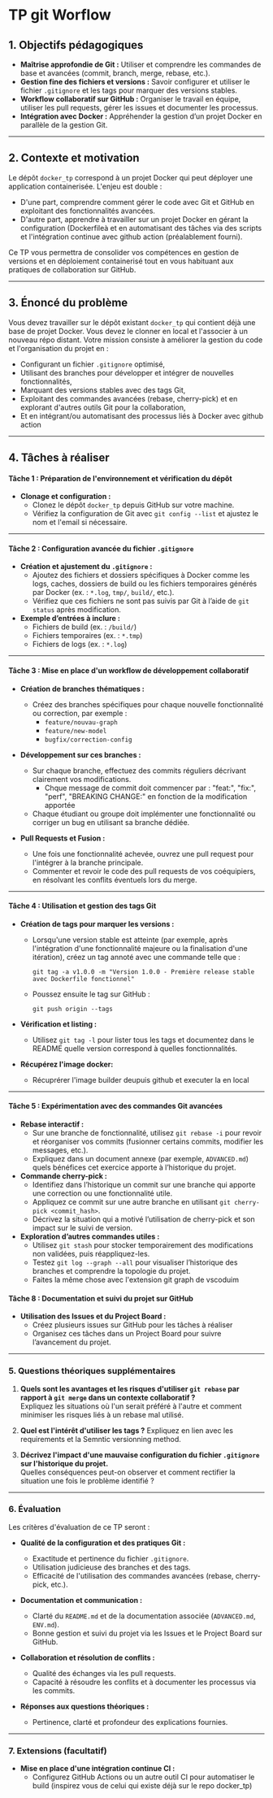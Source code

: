 # TP git Worflow

## 1. Objectifs pédagogiques

- **Maîtrise approfondie de Git :** Utiliser et comprendre les commandes de base et avancées (commit, branch, merge, rebase, etc.).
- **Gestion fine des fichiers et versions :** Savoir configurer et utiliser le fichier `.gitignore` et les tags pour marquer des versions stables.
- **Workflow collaboratif sur GitHub :** Organiser le travail en équipe, utiliser les pull requests, gérer les issues et documenter les processus.
- **Intégration avec Docker :** Appréhender la gestion d’un projet Docker en parallèle de la gestion Git.

---

## 2. Contexte et motivation

Le dépôt `docker_tp` correspond à un projet Docker qui peut déployer une application containerisée. L'enjeu est double :  
- D'une part, comprendre comment gérer le code avec Git et GitHub en exploitant des fonctionnalités avancées.  
- D'autre part, apprendre à travailler sur un projet Docker en gérant la configuration (Dockerfileà et en automatisant des tâches via des scripts et l'intégration continue avec github action (préalablement fourni).   

Ce TP vous permettra de consolider vos compétences en gestion de versions et en déploiement containerisé tout en vous habituant aux pratiques de collaboration sur GitHub.

---

## 3. Énoncé du problème

Vous devez travailler sur le dépôt existant `docker_tp` qui contient déjà une base de projet Docker. Vous devez le clonner en local et l'associer à un nouveau répo distant.
Votre mission consiste à améliorer la gestion du code et l'organisation du projet en :

- Configurant un fichier `.gitignore` optimisé,
- Utilisant des branches pour développer et intégrer de nouvelles fonctionnalités,
- Marquant des versions stables avec des tags Git,
- Exploitant des commandes avancées (rebase, cherry-pick) et en explorant d'autres outils Git pour la collaboration,
- Et en intégrant/ou automatisant des processus liés à Docker avec github action

---

## 4. Tâches à réaliser

#### **Tâche 1 : Préparation de l'environnement et vérification du dépôt**
- **Clonage et configuration :**
  - Clonez le dépôt `docker_tp` depuis GitHub sur votre machine.
  - Vérifiez la configuration de Git avec `git config --list` et ajustez le nom et l'email si nécessaire.
---

#### **Tâche 2 : Configuration avancée du fichier `.gitignore`**
- **Création et ajustement du `.gitignore` :**
  - Ajoutez des fichiers et dossiers spécifiques à Docker comme les logs, caches, dossiers de build ou les fichiers temporaires générés par Docker (ex. : `*.log`, `tmp/`, `build/`, etc.).
  - Vérifiez que ces fichiers ne sont pas suivis par Git à l’aide de `git status` après modification.
- **Exemple d’entrées à inclure :**
  - Fichiers de build (ex. : `/build/`)
  - Fichiers temporaires (ex. : `*.tmp`)
  - Fichiers de logs (ex. : `*.log`)
---

#### **Tâche 3 : Mise en place d'un workflow de développement collaboratif**
- **Création de branches thématiques :**
  - Créez des branches spécifiques pour chaque nouvelle fonctionnalité ou correction, par exemple :
    - `feature/nouvau-graph`
    - `feature/new-model`
    - `bugfix/correction-config`
    
- **Développement sur ces branches :**
  - Sur chaque branche, effectuez des commits réguliers décrivant clairement vos modifications.
	  - Chque message de commit doit commencer par : "feat:", "fix:", "perf", "BREAKING CHANGE:" en fonction de la modification apportée
  - Chaque étudiant ou groupe doit implémenter une fonctionnalité ou corriger un bug en utilisant sa branche dédiée.
- **Pull Requests et Fusion :**
  - Une fois une fonctionnalité achevée, ouvrez une pull request pour l'intégrer à la branche principale.
  - Commenter et revoir le code des pull requests de vos coéquipiers, en résolvant les conflits éventuels lors du merge.

---

#### **Tâche 4 : Utilisation et gestion des tags Git**
- **Création de tags pour marquer les versions :**
  - Lorsqu'une version stable est atteinte (par exemple, après l'intégration d'une fonctionnalité majeure ou la finalisation d'une itération), créez un tag annoté avec une commande telle que :
    ```
    git tag -a v1.0.0 -m "Version 1.0.0 - Première release stable avec Dockerfile fonctionnel"
    ```
  - Poussez ensuite le tag sur GitHub :
    ```
    git push origin --tags
    ```
- **Vérification et listing :**
  - Utilisez `git tag -l` pour lister tous les tags et documentez dans le README quelle version correspond à quelles fonctionnalités.

- **Récupérez l'image docker:**
    - Récuprérer l'image builder deupuis github et executer la en local
---

#### **Tâche 5 : Expérimentation avec des commandes Git avancées**
- **Rebase interactif :**
  - Sur une branche de fonctionnalité, utilisez `git rebase -i` pour revoir et réorganiser vos commits (fusionner certains commits, modifier les messages, etc.).  
  - Expliquez dans un document annexe (par exemple, `ADVANCED.md`) quels bénéfices cet exercice apporte à l’historique du projet.
- **Commande cherry-pick :**
  - Identifiez dans l’historique un commit sur une branche qui apporte une correction ou une fonctionnalité utile.
  - Appliquez ce commit sur une autre branche en utilisant `git cherry-pick <commit_hash>`.
  - Décrivez la situation qui a motivé l’utilisation de cherry-pick et son impact sur le suivi de version.
- **Exploration d’autres commandes utiles :**
  - Utilisez `git stash` pour stocker temporairement des modifications non validées, puis réappliquez-les.
  - Testez `git log --graph --all` pour visualiser l’historique des branches et comprendre la topologie du projet.
  - Faites la même chose avec l'extension git graph de vscoduim


#### **Tâche 8 : Documentation et suivi du projet sur GitHub**
- **Utilisation des Issues et du Project Board :**
  - Créez plusieurs issues sur GitHub pour les tâches à réaliser
  - Organisez ces tâches dans un Project Board pour suivre l’avancement du projet.

---

### 5. Questions théoriques supplémentaires

1. **Quels sont les avantages et les risques d'utiliser `git rebase` par rapport à `git merge` dans un contexte collaboratif ?**  
   Expliquez les situations où l'un serait préféré à l'autre et comment minimiser les risques liés à un rebase mal utilisé.

2. **Quel est l'intérêt d'utiliser les tags ?**
   Expliquez en lien avec les requirements et la Semntic versionning method.

4. **Décrivez l'impact d'une mauvaise configuration du fichier `.gitignore` sur l'historique du projet.**  
   Quelles conséquences peut-on observer et comment rectifier la situation une fois le problème identifié ?

---

### 6. Évaluation

Les critères d'évaluation de ce TP seront :

- **Qualité de la configuration et des pratiques Git :**
  - Exactitude et pertinence du fichier `.gitignore`.
  - Utilisation judicieuse des branches et des tags.
  - Efficacité de l'utilisation des commandes avancées (rebase, cherry-pick, etc.).

- **Documentation et communication :**
  - Clarté du `README.md` et de la documentation associée (`ADVANCED.md`, `ENV.md`).
  - Bonne gestion et suivi du projet via les Issues et le Project Board sur GitHub.

- **Collaboration et résolution de conflits :**
  - Qualité des échanges via les pull requests.
  - Capacité à résoudre les conflits et à documenter les processus via les commits.

- **Réponses aux questions théoriques :**
  - Pertinence, clarté et profondeur des explications fournies.

---

### 7. Extensions (facultatif)

- **Mise en place d'une intégration continue CI :**
  - Configurez GitHub Actions ou un autre outil CI pour automatiser le build (inspirez vous de celui qui existe déjà sur le repo docker_tp)
